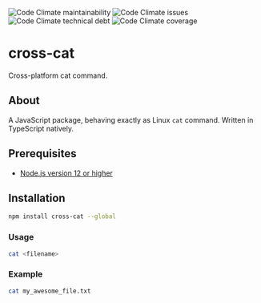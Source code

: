 ![Code Climate maintainability](https://img.shields.io/codeclimate/maintainability/cpuabuse/cross-cat)
![Code Climate issues](https://img.shields.io/codeclimate/issues/cpuabuse/cross-cat)
![Code Climate technical debt](https://img.shields.io/codeclimate/tech-debt/cpuabuse/cross-cat)
![Code Climate coverage](https://img.shields.io/codeclimate/coverage/cpuabuse/cross-cat)

# cross-cat

Cross-platform cat command.

## About

A JavaScript package, behaving exactly as Linux `cat` command.
Written in TypeScript natively.

## Prerequisites

- [Node.js version 12 or higher](https://nodejs.org/en/download/)

## Installation

```bash
npm install cross-cat --global
```

### Usage

```bash
cat <filename>
```

### Example

```bash
cat my_awesome_file.txt
```
